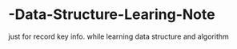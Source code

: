 # -Data-Structure-Learing-Note
just for record key info. while learning data structure and algorithm
